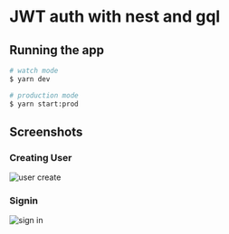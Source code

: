 # JWT auth with nest and gql

## Running the app

```bash
# watch mode
$ yarn dev

# production mode
$ yarn start:prod
```

## Screenshots

### Creating User

![user create](https://user-images.githubusercontent.com/45848083/212306351-97217a8d-0f15-4334-aac2-ca0550611a9d.png)

### Signin

![sign in](https://user-images.githubusercontent.com/45848083/212311094-a6986320-6fef-49fd-bf5e-b8c0e4668150.png)
